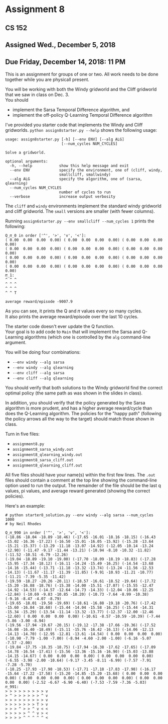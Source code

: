 # Assignment 8
## CS 152
## Assigned Wed., December 5, 2018
## Due Friday, December 14, 2018: 11 PM

This is an assignment for groups of one or two.  All work needs to be done together while you are 
physicall present.

You will be working with both the Windy gridworld and the Cliff gridworld that we saw in class on Dec. 3.  
You should
* implement the Sarsa Temporal Difference algorithm, and
* implement the off-policy Q-Learning Temporal Difference algorithm

I've provided you starter code that implements the Windy and Cliff gridworlds.
```python assign8starter.py --help``` shows the following usage:

```
usage: assign8starter.py [-h] [--env ENV] [--alg ALG]
                         [--num_cycles NUM_CYCLES]

Solve a gridworld.

optional arguments:
  -h, --help            show this help message and exit
  --env ENV             specify the environment, one of (cliff, windy,
                        smallcliff, smallwindy)
  --alg ALG             specify the algorithm, one of (sarsa, qlearning)
  --num_cycles NUM_CYCLES
                        number of cycles to run
  --verbose             increase output verbosity
```

The ```cliff``` and ```windy``` environments implement the standard windy gridworld and cliff gridworld. 
The ```small``` versions are smaller (with fewer columns).

Running ```assign6starter.py --env smallcliff --num_cycles 1``` prints the following:
```
Q_𝜋_0 in order ['^', '>', 'v', '<']:
( 0.00  0.00  0.00  0.00) ( 0.00  0.00  0.00  0.00) ( 0.00  0.00  0.00  0.00) 
( 0.00  0.00  0.00  0.00) ( 0.00  0.00  0.00  0.00) ( 0.00  0.00  0.00  0.00) 
( 0.00  0.00  0.00  0.00) ( 0.00  0.00  0.00  0.00) ( 0.00  0.00  0.00  0.00) 
( 0.00  0.00  0.00  0.00) ( 0.00  0.00  0.00  0.00) ( 0.00  0.00  0.00  0.00) 
𝜋_1:
^ ^ ^ 
^ ^ ^ 
^ ^ ^ 
^ ^ T 

average reward/episode -9007.9
```
As you can see, it prints the Q and 𝜋 values every so many cycles.  
It also prints the average reward/episode over the last 10 cycles.

The starter code doesn't ever update the Q function.  
Your goal is to add code
to ```Main``` that will implement the Sarsa and Q-Learning algorithms (which one is
controlled by the ``alg`` command-line argument.

You will be doing four combinations:
* ```--env windy --alg sarsa```
* ```--env windy --alg qlearning```
* ```--env cliff --alg sarsa```
* ```--env cliff --alg qlearning```

You should verify that both solutions to the Windy gridworld find the correct optimal policy
(the same path as was shown in the slides in class).

In addition, you should verify that the policy generated by the Sarsa algorithm is more prudent, and has
a higher average reward/cycle than does the Q-Learning algorithm. 
The policies for the "happy path" (following the policy arrows all the way to the target) should match those
shown in class.

Turn in five files:
* ```assignment8.py```
* ```assignment8_sarsa_windy.out```
* ```assignment8_qlearning_windy.out```
* ```assignment8_sarsa_cliff.out```
* ```assignment8_qlearning_cliff.out```

All five files should have your name(s) within the first few lines.
The ```.out``` files should contain a comment at the top line showing the command-line option used to
run the output.
The remainder of the file should be the last q values, pi values, and average reward generated 
(showing the correct policies).

Here's an example:
```
# python starter8_solution.py --env windy --alg sarsa --num_cycles 1000
# by Neil Rhodes

Q_𝜋_990 in order ['^', '>', 'v', '<']:
(-18.86 -18.04 -18.89 -18.46) (-17.65 -16.01 -18.16 -18.15) (-16.43 -15.02 -16.36 -17.22) (-16.50 -15.01 -16.05 -15.92) (-15.28 -13.64 -15.21 -15.37) (-13.29 -11.18 -13.07 -14.92) (-12.05 -10.14 -13.24 -12.90) (-11.47 -9.17 -11.44 -13.21) (-10.94 -8.10 -10.32 -11.82) (-11.52 -10.51 -6.79 -12.26) 
(-19.04 -18.89 -19.10 -19.00) (-17.70 -18.09 -18.19 -18.83) (-17.28 -15.95 -17.34 -18.12) (-16.11 -14.24 -15.49 -16.25) (-14.54 -13.68 -14.16 -15.44) (-13.71 -11.18 -13.32 -13.74) (-13.24 -11.56 -12.53 -14.13) (-11.67 -11.17 -11.39 -11.85) (-9.91 -10.93 -11.21 -10.77) (-11.21 -7.39 -5.35 -11.42) 
(-19.59 -18.27 -20.26 -20.11) (-18.57 -16.61 -18.52 -19.64) (-17.72 -15.20 -16.88 -18.76) (-15.38 -14.00 -15.51 -17.07) (-15.55 -12.47 -14.92 -14.53) (-14.57 -12.64 -14.73 -14.33) (-12.04 -10.06 -12.25 -12.84) (-10.69 -9.83 -10.85 -10.20) (-10.73 -7.64 -8.99 -10.38) (-9.16 -8.47 -4.07 -8.79) 
(-19.65 -18.01 -19.58 -19.69) (-18.61 -16.88 -19.18 -20.76) (-17.42 -15.60 -16.84 -18.60) (-15.44 -14.04 -15.58 -16.25) (-15.44 -14.31 -15.34 -15.29) (-13.54 -11.14 -13.32 -13.77) (-12.37 -12.00 -12.46 -12.60) ( 0.00  0.00  0.00  0.00) (-10.61 -8.57 -10.59 -10.39) (-7.44 -5.86 -3.00 -8.94) 
(-19.56 -17.94 -19.67 -20.15) (-19.12 -17.38 -17.66 -19.36) (-17.52 -16.08 -16.40 -18.49) (-15.11 -15.76 -16.42 -16.13) (-14.06 -12.13 -14.13 -14.70) (-12.95 -12.81 -13.61 -14.54) ( 0.00  0.00  0.00  0.00) (-10.90 -7.79 -1.00 -7.00) (-8.94 -4.60 -2.00 -1.00) (-6.16 -5.07 -7.57 -2.00) 
(-19.84 -17.75 -18.35 -18.75) (-17.94 -16.38 -17.62 -17.65) (-17.09 -14.78 -16.54 -17.41) (-15.56 -13.36 -15.16 -16.90) (-15.03 -13.88 -14.15 -14.67) ( 0.00  0.00  0.00  0.00) ( 0.00  0.00  0.00  0.00) (-6.55 -3.98 -2.00 -10.64) (-9.17 -3.45 -8.11 -6.99) (-7.57 -7.91 -7.28 -5.70) 
(-18.25 -17.93 -17.98 -18.53) (-17.71 -17.18 -17.83 -17.98) (-16.17 -15.64 -17.22 -17.58) (-15.20 -14.85 -15.20 -15.68) ( 0.00  0.00  0.00  0.00) ( 0.00  0.00  0.00  0.00) ( 0.00  0.00  0.00  0.00) ( 0.00  0.00  0.00  0.00) (-2.52 -6.67 -6.90 -6.40) (-7.53 -7.59 -7.36 -5.03) 
𝜋_991:
> > > > > > > > > v 
> ^ > > > > > > ^ v 
> > > > > > > > > v 
> > > > > > > T > v 
> > > ^ > > ^ v < < 
> > > > > ^ ^ v > < 
> > > > ^ ^ ^ ^ ^ < 
```
